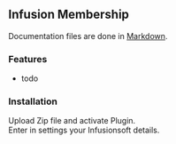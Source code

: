 ## Infusion Membership

Documentation files are done in [Markdown](http://en.wikipedia.org/wiki/Markdown).


### Features

* todo


### Installation

Upload Zip file and activate Plugin.  
Enter in settings your Infusionsoft details.  


